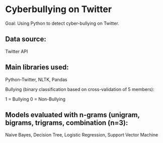# Cyberbullying on Twitter
Goal: Using Python to detect cyber-bullying on Twitter.


## Data source:

Twitter API 

## Main libraries used:
Python-Twitter, NLTK, Pandas

Bullying (binary classification based on cross-validation of 5 members):  

1 = Bullying
0 = Non-Bullying


## Models evaluated with n-grams (unigram, bigrams, trigrams, combination (n=3): 

Naive Bayes, Decision Tree, Logistic Regression, Support Vector Machine


